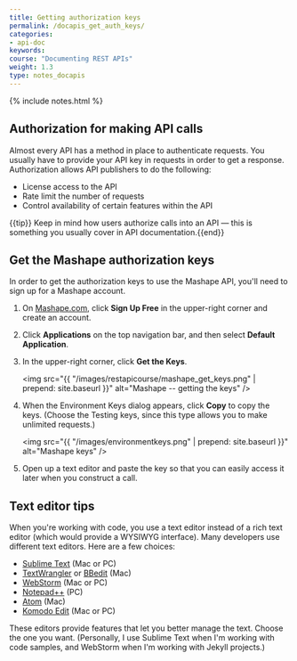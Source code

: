 ```yaml
---
title: Getting authorization keys
permalink: /docapis_get_auth_keys/
categories:
- api-doc
keywords: 
course: "Documenting REST APIs"
weight: 1.3
type: notes_docapis
---
```

{% include notes.html %}

## Authorization for making API calls

Almost every API has a method in place to authenticate requests. You usually have to provide your API key in requests in order to get a response. Authorization allows API publishers to do the following:

* License access to the API
* Rate limit the number of requests
* Control availability of certain features within the API

{{tip}} Keep in mind how users authorize calls into an API &mdash; this is something you usually cover in API documentation.{{end}}

## Get the Mashape authorization keys

In order to get the authorization keys to use the Mashape API, you'll need to sign up for a Mashape account.

1. On [Mashape.com](http://mashape.com), click **Sign Up Free** in the upper-right corner and create an account.
2. Click **Applications** on the top navigation bar, and then select **Default Application**.
3. In the upper-right corner, click **Get the Keys**.
	
	<img src="{{ "/images/restapicourse/mashape_get_keys.png" | prepend: site.baseurl }}" alt="Mashape -- getting the keys" />
	
3. When the Environment Keys dialog appears, click **Copy** to copy the keys. (Choose the Testing keys, since this type allows you to make unlimited requests.)

    <img src="{{ "/images/environmentkeys.png" | prepend: site.baseurl }}" alt="Mashape keys" />

4. Open up a text editor and paste the key so that you can easily access it later when you construct a call.

## Text editor tips

When you're working with code, you use a text editor instead of a rich text editor (which would provide a WYSIWYG interface). Many developers use different text editors. Here are a few choices:

* [Sublime Text](http://www.sublimetext.com/) (Mac or PC)
* [TextWrangler](http://www.barebones.com/products/textwrangler/) or [BBedit](http://www.barebones.com/products/bbedit/) (Mac)
* [WebStorm](https://www.jetbrains.com/webstorm/) (Mac or PC)
* [Notepad++](https://notepad-plus-plus.org/) (PC)
* [Atom](https://atom.io/) (Mac)
* [Komodo Edit](http://komodoide.com/komodo-edit/) (Mac or PC)

These editors provide features that let you better manage the text. Choose the one you want. (Personally, I use Sublime Text when I'm working with code samples, and WebStorm when I'm working with Jekyll projects.)



